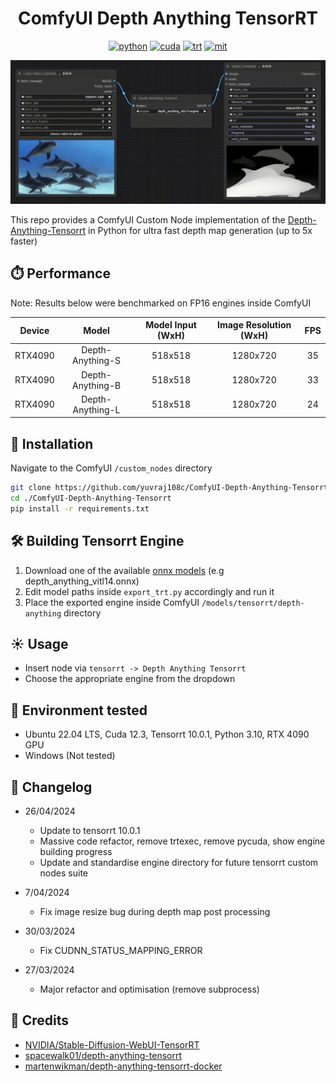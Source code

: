 <div align="center">

# ComfyUI Depth Anything TensorRT

[![python](https://img.shields.io/badge/python-3.10.12-green)](https://www.python.org/downloads/release/python-31012/)
[![cuda](https://img.shields.io/badge/cuda-12.3-green)](https://developer.nvidia.com/cuda-downloads)
[![trt](https://img.shields.io/badge/TRT-10.0-green)](https://developer.nvidia.com/tensorrt)
[![mit](https://img.shields.io/badge/license-MIT-blue)](https://github.com/spacewalk01/depth-anything-tensorrt/blob/main/LICENSE)

</div>

<p align="center">
  <img src="assets/demo.gif" />
</p>

This repo provides a ComfyUI Custom Node implementation of the [Depth-Anything-Tensorrt](https://github.com/spacewalk01/depth-anything-tensorrt) in Python for ultra fast depth map generation (up to 5x faster)

## ⏱️ Performance
Note: Results below were benchmarked on FP16 engines inside ComfyUI

| Device | Model | Model Input (WxH) | Image Resolution (WxH)|FPS
|:---------------:|:------------:|:------------:|:------------:|:------------:|
| RTX4090 | Depth-Anything-S |518x518 | 1280x720 | 35
| RTX4090 | Depth-Anything-B |518x518 | 1280x720 | 33
| RTX4090 | Depth-Anything-L |518x518 | 1280x720 | 24

## 🚀 Installation

Navigate to the ComfyUI `/custom_nodes` directory

```bash
git clone https://github.com/yuvraj108c/ComfyUI-Depth-Anything-Tensorrt.git
cd ./ComfyUI-Depth-Anything-Tensorrt
pip install -r requirements.txt
```

## 🛠️ Building Tensorrt Engine

1. Download one of the available [onnx models](https://huggingface.co/yuvraj108c/Depth-Anything-Onnx/tree/main) (e.g depth_anything_vitl14.onnx)
2. Edit model paths inside `export_trt.py` accordingly and run it
3. Place the exported engine inside ComfyUI `/models/tensorrt/depth-anything` directory

## ☀️ Usage
- Insert node via `tensorrt -> Depth Anything Tensorrt`
- Choose the appropriate engine from the dropdown

## 🤖 Environment tested

- Ubuntu 22.04 LTS, Cuda 12.3, Tensorrt 10.0.1, Python 3.10, RTX 4090 GPU
- Windows (Not tested)

## 📝 Changelog

- 26/04/2024

  - Update to tensorrt 10.0.1
  - Massive code refactor, remove trtexec, remove pycuda, show engine building progress
  - Update and standardise engine directory for future tensorrt custom nodes suite

- 7/04/2024

  - Fix image resize bug during depth map post processing

- 30/03/2024

  - Fix CUDNN_STATUS_MAPPING_ERROR

- 27/03/2024

  - Major refactor and optimisation (remove subprocess)

## 👏 Credits

- [NVIDIA/Stable-Diffusion-WebUI-TensorRT](https://github.com/NVIDIA/Stable-Diffusion-WebUI-TensorRT)
- [spacewalk01/depth-anything-tensorrt](https://github.com/spacewalk01/depth-anything-tensorrt)
- [martenwikman/depth-anything-tensorrt-docker](https://github.com/martenwikman/depth-anything-tensorrt-docker)
